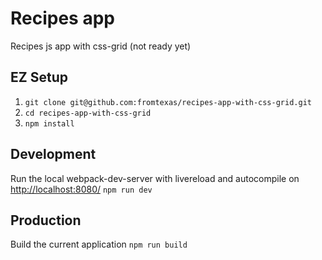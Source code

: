 Recipes app
===========
Recipes js app with css-grid (not ready yet)

##  EZ Setup
1. `git clone git@github.com:fromtexas/recipes-app-with-css-grid.git`
2. `cd recipes-app-with-css-grid`
3. `npm install`

## Development
Run the local webpack-dev-server with livereload and autocompile on [http://localhost:8080/](http://localhost:8080/)
`npm run dev`

## Production
Build the current application
`npm run build`
